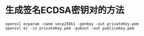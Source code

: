 # 生成签名ECDSA密钥对的方法
```
openssl ecparam -name secp256k1 -genkey -out privateKey.pem
openssl ec -in privateKey.pem -pubout -out publiceKey.pem
```